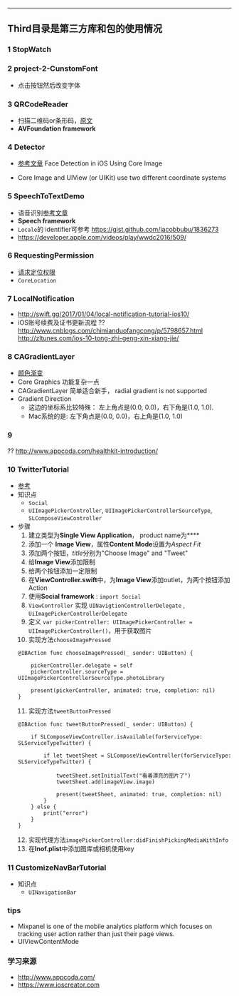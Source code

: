 
-------

Third目录是第三方库和包的使用情况
-------
### 1 StopWatch

### 2 project-2-CunstomFont
- 点击按钮然后改变字体

### 3 QRCodeReader 
- 扫描二维码or条形码，[原文](http://www.appcoda.com/barcode-reader-swift/)
- **AVFoundation framework**

### 4 Detector
- [参考文章](http://www.appcoda.com/face-detection-core-image/)
Face Detection in iOS Using Core Image

-  Core Image and UIView (or UIKit) use two different coordinate systems

### 5 SpeechToTextDemo
- 语音识别[参考文章](http://www.appcoda.com/siri-speech-framework/)
- **Speech framework**
- `Locale`的 identifier可参考 https://gist.github.com/jacobbubu/1836273
- https://developer.apple.com/videos/play/wwdc2016/509/

### 6 RequestingPermission
- [请求定位权限](http://swift.gg/2017/02/13/requesting-permissions-core-location-tutorial/)
- `CoreLocation`

### 7 LocalNotification
- http://swift.gg/2017/01/04/local-notification-tutorial-ios10/
- iOS账号续费及证书更新流程 ??
http://www.cnblogs.com/chimianduofangcong/p/5798657.html
http://zltunes.com/ios-10-tong-zhi-geng-xin-xiang-jie/

### 8 CAGradientLayer 
- [颜色渐变](http://www.appcoda.com/cagradientlayer/)
- Core Graphics 功能复杂一点
- CAGradientLayer 简单适合新手， radial gradient is not supported
- Gradient Direction
    + 这边的坐标系比较特殊： 左上角点是(0.0, 0.0)，右下角是(1.0, 1.0).
    + Mac系统的是: 左下角点是(0.0, 0.0)，右上角是(1.0, 1.0)

### 9 
?? http://www.appcoda.com/healthkit-introduction/


### 10 TwitterTutorial
- [参考](https://www.ioscreator.com/tutorials/twitter-ios-tutorial-ios10)
- 知识点
    + `Social`
    + `UIImagePickerController`, `UIImagePickerControllerSourceType`, `SLComposeViewController`
- 步骤
    1. 建立类型为**Single View Application**， product name为****
    2. 添加一个 **Image View**，属性**Content Mode**设置为*Aspect Fit*
    3. 添加两个按钮，*title*分别为"Choose Image" and "Tweet"
    4. 给**Image View**添加限制
    5. 给两个按钮添加一定限制
    6. 在**ViewController.swift**中，为**Image View**添加outlet，为两个按钮添加Action
    7. 使用**Social framework** : `import Social`
    8. `ViewController`  实现 `UINavigtionControllerDelegate` , `UiImagePickerControllerDelegate`
    9. 定义 `var pickerController: UIImagePickerController = UIImagePickerController()`，用于获取图片
    10. 实现方法`chooseImagePressed`
    ```
    @IBAction func chooseImagePressed(_ sender: UIButton) {
        
        pickerController.delegate = self
        pickerController.sourceType = UIImagePickerControllerSourceType.photoLibrary
        
        present(pickerController, animated: true, completion: nil)
    }
    ```
    11. 实现方法`tweetButtonPressed`
    ```
    @IBAction func tweetButtonPressed(_ sender: UIButton) {
        
        if SLComposeViewController.isAvailable(forServiceType: SLServiceTypeTwitter) {
            
            if let tweetSheet = SLComposeViewController(forServiceType: SLServiceTypeTwitter) {
                
                tweetSheet.setInitialText("看着漂亮的图片了")
                tweetSheet.add(imageView.image)
                
                present(tweetSheet, animated: true, completion: nil)
            }
        } else {
            print("error")
        }
    }
    ```
    12. 实现代理方法`imagePickerController:didFinishPickingMediaWithInfo`
    13. 在**Inof.plist**中添加图库或相机使用key

### 11 CustomizeNavBarTutorial
- 知识点
    + `UINavigationBar` 


### tips
-  Mixpanel is one of the mobile analytics platform which focuses on tracking user action rather than just their page views. 
- UIViewContentMode

### 学习来源
- http://www.appcoda.com/
- https://www.ioscreator.com




